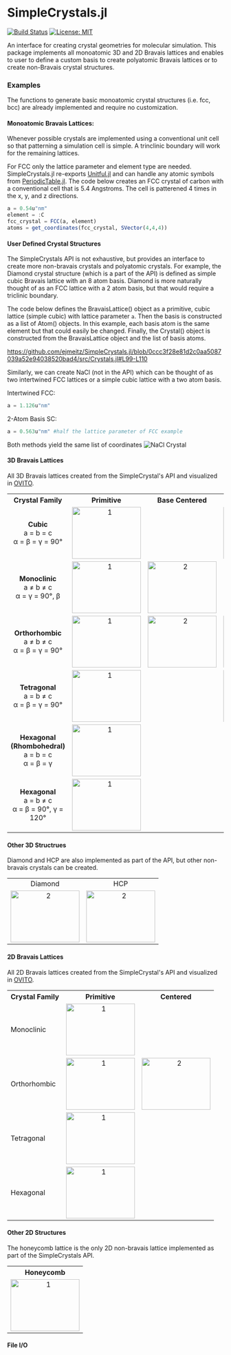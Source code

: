 # SimpleCrystals.jl

[![Build Status](https://ci.appveyor.com/api/projects/status/kd016pcm9epk1xk9?svg=true)](https://ci.appveyor.com/project/ejmeitz/simplecrystals-jl)
[![License: MIT](https://img.shields.io/badge/License-MIT-green.svg)](https://opensource.org/licenses/MIT)
<!-- [![Latest release](https://img.shields.io/github/release/ejmeitz/SimpleCrystals.jl.svg)](https://github.com/ejmeitz/SimpleCrystals.jl/releases/latest)
[![Documentation stable](https://img.shields.io/badge/docs-stable-blue.svg)](https://JuliaMolSim.github.io/Molly.jl/stable)-->

 An interface for creating crystal geometries for molecular simulation. This package implements all monoatomic 3D and 2D Bravais lattices and enables to user to define a custom basis to create polyatomic Bravais lattices or to create non-Bravais crystal structures.

 ### Examples

The functions to generate basic monoatomic crystal structures (i.e. fcc, bcc) are already implemented and require no customization.

#### Monoatomic Bravais Lattices:
Whenever possible crystals are implemented using a conventional unit cell so that patterning a simulation cell is simple. A trinclinic boundary will work for the remaining lattices.

 For FCC only the lattice parameter and element type are needed. SimpleCrystals.jl re-exports [Unitful.jl](https://painterqubits.github.io/Unitful.jl/stable/) and can handle any atomic symbols from [PeriodicTable.jl](https://github.com/JuliaPhysics/PeriodicTable.jl). The code below creates an FCC crystal of carbon with a conventional cell that is 5.4 Angstroms. The cell is patterened 4 times in the x, y, and z directions.

```julia
a = 0.54u"nm"
element = :C
fcc_crystal = FCC(a, element)
atoms = get_coordinates(fcc_crystal, SVector(4,4,4))
```

#### User Defined Crystal Structures
The SimpleCrystals API is not exhaustive, but provides an interface to create more non-bravais crystals and polyatomic crystals. For example, the Diamond crystal structure (which is a part of the API) is defined as simple cubic Bravais lattice with an 8 atom basis. Diamond is more naturally thought of as an FCC lattice with a 2 atom basis, but that would require a triclinic boundary.

The code below defines the BravaisLattice() object as a primitive, cubic lattice (simple cubic) with lattice parameter `a`. Then the basis is constructed as a list of Atom() objects. In this example, each basis atom is the same element but that could easily be changed. Finally, the Crystal() object is constructed from the BravaisLattice object and the list of basis atoms.

https://github.com/ejmeitz/SimpleCrystals.jl/blob/0ccc3f28e81d2c0aa5087039a52e94038520bad4/src/Crystals.jl#L99-L110

Similarly, we can create NaCl (not in the API) which can be thought of as two intertwined FCC lattices or a simple cubic lattice with a two atom basis.

Intertwined FCC:
```julia
a = 1.126u"nm"
```
2-Atom Basis SC:
```julia
a = 0.563u"nm" #half the lattice parameter of FCC example
```
Both methods yield the same list of coordinates
![NaCl Crystal]()


#### 3D Bravais Lattices
All 3D Bravais lattices created from the SimpleCrystal's API and visualized in [OVITO](https://ovito.org/).
<table>
    <tr>
        <th>Crystal Family</th>
        <th align="center">Primitive</th>
        <th align="center">Base Centered</th>
        <th align="center">Body Centered</th>
        <th align="center">Face Centered</th>
    </tr>
    <tr>
        <td align="center"><strong>Cubic</strong><br>a = b = c<br>&alpha; = &beta; = &gamma; = 90&#176</td>
        <td align="center"> <img src="https://github.com/ejmeitz/SimpleCrystals.jl/raw/main/assets/mono_fcc.png" alt="1" width = 160px height = 120px> </td>
        <td align="center"></td>
        <td align="center"> <img src="https://github.com/ejmeitz/SimpleCrystals.jl/raw/main/assets/mono_fcc.png" alt="2" width = 160px height = 120px> </td>
        <td align="center"> <img src="https://github.com/ejmeitz/SimpleCrystals.jl/raw/main/assets/mono_fcc.png" alt="2" width = 160px height = 120px> </td>
    </tr>
    <tr>
        <td align="center"><strong>Monoclinic</strong><br>a &#8800; b &#8800; c<br>&alpha; = &gamma; = 90&#176, &beta;</td>
        <td align="center"> <img src="https://github.com/ejmeitz/SimpleCrystals.jl/raw/main/assets/mono_fcc.png" alt="1" width = 160px height = 120px> </td>
        <td align="center"> <img src="https://github.com/ejmeitz/SimpleCrystals.jl/raw/main/assets/mono_fcc.png" alt="2" width = 160px height = 120px> </td>
        <td align="center"></td>
        <td align="center"></td>
    </tr>
    <tr>
        <td align="center"><strong>Orthorhombic</strong><br>a &#8800; b &#8800; c<br>&alpha; = &beta; = &gamma; = 90&#176</td>
        <td align="center"> <img src="https://github.com/ejmeitz/SimpleCrystals.jl/raw/main/assets/mono_fcc.png" alt="1" width = 160px height = 120px> </td>
        <td align="center"> <img src="https://github.com/ejmeitz/SimpleCrystals.jl/raw/main/assets/mono_fcc.png" alt="2" width = 160px height = 120px> </td>
        <td align="center"> <img src="https://github.com/ejmeitz/SimpleCrystals.jl/raw/main/assets/mono_bcc.png" alt="2" width = 160px height = 120px> </td>
        <td align="center"> <img src="https://github.com/ejmeitz/SimpleCrystals.jl/raw/main/assets/mono_fcc.png" alt="2" width = 160px height = 120px> </td>
    </tr>
    <tr>
        <td align="center"><strong>Tetragonal</strong><br>a = b &#8800; c<br> &alpha; = &beta; = &gamma; = 90&#176</td>
        <td align="center"> <img src="https://github.com/ejmeitz/SimpleCrystals.jl/raw/main/assets/mono_fcc.png" alt="1" width = 160px height = 120px> </td>
        <td align="center"></td>
        <td align="center"> <img src="https://github.com/ejmeitz/SimpleCrystals.jl/raw/main/assets/mono_fcc.png" alt="2" width = 160px height = 120px> </td>
        <td align="center"></td>
    </tr>
    <tr>
        <td align="center"><strong>Hexagonal (Rhombohedral)</strong><br>a = b = c<br>&alpha; = &beta; = &gamma;</td>
        <td align="center"> <img src="https://github.com/ejmeitz/SimpleCrystals.jl/raw/main/assets/mono_rhomb.png" alt="1" width = 160px height = 120px> </td>
        <td align="center"></td>
        <td align="center"></td>
        <td align="center"></td>
    </tr>
      <tr>
        <td align="center"><strong>Hexagonal</strong><br>a = b &#8800; c<br>&alpha; = &beta; = 90&#176, &gamma; = 120&#176</td>
        <td align="center"> <img src="https://github.com/ejmeitz/SimpleCrystals.jl/raw/main/assets/mono_fcc.png" alt="1" width = 160px height = 120px> </td>
        <td align="center"></td>
        <td align="center"></td>
        <td align="center"></td>
    </tr>

</table>

#### Other 3D Structrues
Diamond and HCP are also implemented as part of the API, but other non-bravais crystals can be created. 
<table>
    <tr>
        <td align="center">Diamond</td>
        <td align="center">HCP</td>
    </tr>
    <tr>
        <td align="center"> <img src="https://github.com/ejmeitz/SimpleCrystals.jl/raw/main/assets/mono_diamond.png" alt="2" width = 160px height = 120px> </td>
        <td align="center"> <img src="https://github.com/ejmeitz/SimpleCrystals.jl/raw/main/assets/mono_hcp.png" alt="2" width = 160px height = 120px> </td>
    </tr>
</table>


#### 2D Bravais Lattices
All 2D Bravais lattices created from the SimpleCrystal's API and visualized in [OVITO](https://ovito.org/).
<table>
    <tr>
        <th>Crystal Family</th>
        <th align="center">Primitive</th>
        <th align="center">Centered</th>
    </tr>
    <tr>
        <td >Monoclinic</td>
        <td align="center"> <img src="https://github.com/ejmeitz/SimpleCrystals.jl/raw/main/assets/mono_fcc.png" alt="1" width = 160px height = 120px> </td>
        <td align="center"></td>
    </tr>
    <tr>
        <td>Orthorhombic</td>
        <td align="center"> <img src="https://github.com/ejmeitz/SimpleCrystals.jl/raw/main/assets/mono_fcc.png" alt="1" width = 160px height = 120px> </td>
        <td align="center"> <img src="https://github.com/ejmeitz/SimpleCrystals.jl/raw/main/assets/mono_fcc.png" alt="2" width = 160px height = 120px> </td>
    </tr>
    <tr>
        <td>Tetragonal</td>
        <td align="center"> <img src="https://github.com/ejmeitz/SimpleCrystals.jl/raw/main/assets/mono_fcc.png" alt="1" width = 160px height = 120px> </td>
        <td align="center"></td>
    </tr>
    <tr>
        <td>Hexagonal</td>
        <td align="center"> <img src="https://github.com/ejmeitz/SimpleCrystals.jl/raw/main/assets/mono_fcc.png" alt="1" width = 160px height = 120px> </td>
        <td align="center"></td>
    </tr>

</table>


#### Other 2D Structures
The honeycomb lattice is the only 2D non-bravais lattice implemented as part of the SimpleCrystals API.
<table>
    <th align="center">Honeycomb</th>
    <tr>
        <td align="center"> <img src="https://github.com/ejmeitz/SimpleCrystals.jl/raw/main/assets/mono_fcc.png" alt="1" width = 160px height = 120px> </td>
    </tr>
</table>

#### File I/O